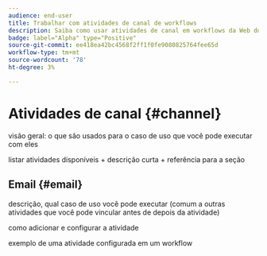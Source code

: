 ```yaml
---
audience: end-user
title: Trabalhar com atividades de canal de workflows
description: Saiba como usar atividades de canal em workflows da Web do Adobe Campaign
badge: label="Alpha" type="Positive"
source-git-commit: ee418ea42bc4568f2ff1f0fe9080825764fee65d
workflow-type: tm+mt
source-wordcount: '78'
ht-degree: 3%

---
```


# Atividades de canal {#channel}

visão geral: o que são usados para o caso de uso que você pode executar com eles

listar atividades disponíveis + descrição curta + referência para a seção

## Email {#email}

descrição, qual caso de uso você pode executar (comum a outras atividades que você pode vincular antes de depois da atividade)

como adicionar e configurar a atividade

exemplo de uma atividade configurada em um workflow
